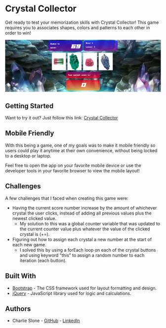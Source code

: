 # Crystal Collector

Get ready to test your memorization skills with Crystal Collector! This game requires you to associates shapes, colors and patterns to each other in order to win!

![](assets/images/readme.png)

## Getting Started

Want to try it out?
Just follow this link: [Crystal Collector](https://ctslone.github.io/unit-4-game/)

## Mobile Friendly

With this being a game, one of my goals was to make it mobile friendly so users could play it anytime at their own convenience, without being locked to a desktop or laptop.

Feel free to open the app on your favorite mobile device or use the developer tools in your favorite browser to view the mobile layout!

## Challenges

A few challenges that I faced when creating this game were:
* Having the current score number increase by the amount of whichever crystal the user clicks, instead of adding all previous values plus the newest clicked value.
  * My solution to this was a global counter variable that was updated to the current counter value plus whatever the value of the clicked crystal is (+=).
* Figuring out how to assign each crystal a new number at the start of each new game.
  * I solved this by using a forEach loop on each of the crystal buttons and using keyword "this" to assign a random number to each iteration (each button).

## Built With

* [Bootstrap](https://bootstrap.com) - The CSS framework used for layout formatting and design.
* [jQuery](https://jquery.com/ ) - JavaScript library used for logic and calculations.


## Authors

* Charlie Slone - [GitHub](https://github.com/ctslone) - [LinkedIn](https://www.linkedin.com/in/charlie-slone-704311a9/)
